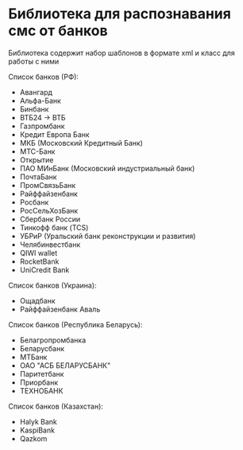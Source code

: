 # Библиотека для распознавания смс от банков
Библиотека содержит набор шаблонов в формате xml и класс для работы с ними

Список банков (РФ):
* Авангард
* Альфа-Банк
* Бинбанк
* ВТБ24 -> ВТБ
* Газпромбанк
* Кредит Европа Банк
* МКБ (Московский Кредитный Банк)
* МТС-Банк
* Открытие
* ПАО МИнБанк (Московский индустриальный банк)
* ПочтаБанк
* ПромСвязьБанк
* Райффайзенбанк
* Росбанк
* РосСельХозБанк
* Сбербанк России
* Тинкофф банк (TCS)
* УБРиР (Уральский банк реконструкции и развития)
* Челябинвестбанк
* QIWI wallet
* RocketBank
* UniCredit Bank

Список банков (Украина):
* Ощадбанк
* Райффайзенбанк Аваль

Список банков (Республика Беларусь):
* Белагропромбанка
* Беларусбанк
* МТБанк
* ОАО "АСБ БЕЛАРУСБАНК"
* Паритетбанк
* Приорбанк
* ТЕХНОБАНК

Список банков (Казахстан):
* Halyk Bank
* KaspiBank
* Qazkom

